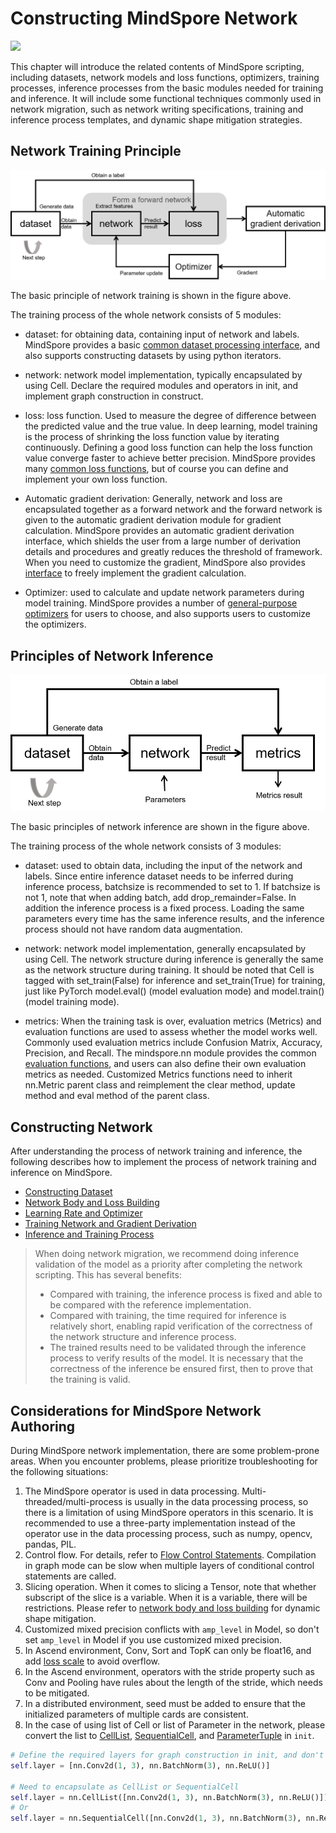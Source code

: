 # Constructing MindSpore Network

<a href="https://gitee.com/mindspore/docs/blob/master/docs/mindspore/source_en/migration_guide/model_development/model_development.md" target="_blank"><img src="https://mindspore-website.obs.cn-north-4.myhuaweicloud.com/website-images/master/resource/_static/logo_source_en.png"></a>

This chapter will introduce the related contents of MindSpore scripting, including datasets, network models and loss functions, optimizers, training processes, inference processes from the basic modules needed for training and inference. It will include some functional techniques commonly used in network migration, such as network writing specifications, training and inference process templates, and dynamic shape mitigation strategies.

## Network Training Principle

![train_procession.png](images/train_procession.png)

The basic principle of network training is shown in the figure above.

The training process of the whole network consists of 5 modules:

- dataset: for obtaining data, containing input of network and labels. MindSpore provides a basic [common dataset processing interface](https://www.mindspore.cn/docs/en/master/api_python/mindspore.dataset.html), and also supports constructing datasets by using python iterators.

- network: network model implementation, typically encapsulated by using Cell. Declare the required modules and operators in init, and implement graph construction in construct.

- loss: loss function. Used to measure the degree of difference between the predicted value and the true value. In deep learning, model training is the process of shrinking the loss function value by iterating continuously. Defining a good loss function can help the loss function value converge faster to achieve better precision. MindSpore provides many [common loss functions](https://www.mindspore.cn/docs/en/master/api_python/mindspore.nn.html#loss-function), but of course you can define and implement your own loss function.

- Automatic gradient derivation: Generally, network and loss are encapsulated together as a forward network and the forward network is given to the automatic gradient derivation module for gradient calculation. MindSpore provides an automatic gradient derivation interface, which shields the user from a large number of derivation details and procedures and greatly reduces the threshold of framework. When you need to customize the gradient, MindSpore also provides [interface](https://www.mindspore.cn/tutorials/experts/en/master/network/custom_cell_reverse.html) to freely implement the gradient calculation.

- Optimizer: used to calculate and update network parameters during model training. MindSpore provides a number of [general-purpose optimizers](https://www.mindspore.cn/docs/en/master/api_python/mindspore.nn.html#optimizer) for users to choose, and also supports users to customize the optimizers.

## Principles of Network Inference

![evaluation_procession.png](images/evaluation_procession.png)

The basic principles of network inference are shown in the figure above.

The training process of the whole network consists of 3 modules:

- dataset: used to obtain data, including the input of the network and labels. Since entire inference dataset needs to be inferred during inference process, batchsize is recommended to set to 1. If batchsize is not 1, note that when adding batch, add drop_remainder=False. In addition the inference process is a fixed process. Loading the same parameters every time has the same inference results, and the inference process should not have random data augmentation.

- network: network model implementation, generally encapsulated by using Cell. The network structure during inference is generally the same as the network structure during training. It should be noted that Cell is tagged with set_train(False) for inference and set_train(True) for training, just like PyTorch model.eval() (model evaluation mode) and model.train() (model training mode).

- metrics: When the training task is over, evaluation metrics (Metrics) and evaluation functions are used to assess whether the model works well. Commonly used evaluation metrics include Confusion Matrix, Accuracy, Precision, and Recall. The mindspore.nn module provides the common [evaluation functions](https://www.mindspore.cn/docs/en/master/api_python/mindspore.train.html#evaluation-metrics), and users can also define their own evaluation metrics as needed. Customized Metrics functions need to inherit nn.Metric parent class and reimplement the clear method, update method and eval method of the parent class.

## Constructing Network

After understanding the process of network training and inference, the following describes how to implement the process of network training and inference on MindSpore.

- [Constructing Dataset](https://www.mindspore.cn/docs/en/master/migration_guide/model_development/dataset.html)
- [Network Body and Loss Building](https://www.mindspore.cn/docs/en/master/migration_guide/model_development/model_and_loss.html)
- [Learning Rate and Optimizer](https://www.mindspore.cn/docs/en/master/migration_guide/model_development/learning_rate_and_optimizer.html)
- [Training Network and Gradient Derivation](https://www.mindspore.cn/docs/en/master/migration_guide/model_development/training_and_gradient.html)
- [Inference and Training Process](https://www.mindspore.cn/docs/en/master/migration_guide/model_development/training_and_evaluation_procession.html)

> When doing network migration, we recommend doing inference validation of the model as a priority after completing the network scripting. This has several benefits:
>
> - Compared with training, the inference process is fixed and able to be compared with the reference implementation.
> - Compared with training, the time required for inference is relatively short, enabling rapid verification of the correctness of the network structure and inference process.
> - The trained results need to be validated through the inference process to verify results of the model. It is necessary that the correctness of the inference be ensured first, then to prove that the training is valid.

## Considerations for MindSpore Network Authoring

During MindSpore network implementation, there are some problem-prone areas. When you encounter problems, please prioritize troubleshooting for the following situations:

1. The MindSpore operator is used in data processing. Multi-threaded/multi-process is usually in the data processing process, so there is a limitation of using MindSpore operators in this scenario. It is recommended to use a three-party implementation instead of the operator use in the data processing process, such as numpy, opencv, pandas, PIL.
2. Control flow. For details, refer to [Flow Control Statements](https://www.mindspore.cn/tutorials/experts/en/master/network/control_flow.html). Compilation in graph mode can be slow when multiple layers of conditional control statements are called.
3. Slicing operation. When it comes to slicing a Tensor, note that whether subscript of the slice is a variable. When it is a variable, there will be restrictions. Please refer to [network body and loss building](https://www.mindspore.cn/docs/en/master/migration_guide/model_development/model_and_loss.html) for dynamic shape mitigation.
4. Customized mixed precision conflicts with `amp_level` in Model, so don't set `amp_level` in Model if you use customized mixed precision.
5. In Ascend environment, Conv, Sort and TopK can only be float16, and add [loss scale](https://mindspore.cn/tutorials/experts/en/master/others/mixed_precision.html) to avoid overflow.
6. In the Ascend environment, operators with the stride property such as Conv and Pooling have rules about the length of the stride, which needs to be mitigated.
7. In a distributed environment, seed must be added to ensure that the initialized parameters of multiple cards are consistent.
8. In the case of using list of Cell or list of Parameter in the network, please convert the list to [CellList](https://www.mindspore.cn/docs/en/master/api_python/nn/mindspore.nn.CellList.html), [SequentialCell](https://www.mindspore.cn/docs/en/master/api_python/nn/mindspore.nn.SequentialCell.html), and [ParameterTuple](https://www.mindspore.cn/docs/en/master/api_python/mindspore/mindspore.ParameterTuple.html) in `init`.

```python
# Define the required layers for graph construction in init, and don't write it like this
self.layer = [nn.Conv2d(1, 3), nn.BatchNorm(3), nn.ReLU()]

# Need to encapsulate as CellList or SequentialCell
self.layer = nn.CellList([nn.Conv2d(1, 3), nn.BatchNorm(3), nn.ReLU()])
# Or
self.layer = nn.SequentialCell([nn.Conv2d(1, 3), nn.BatchNorm(3), nn.ReLU()])
```
